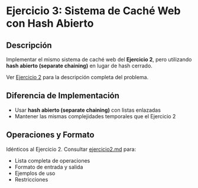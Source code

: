 # Ejercicio 3: Sistema de Caché Web con Hash Abierto

## Descripción

Implementar el mismo sistema de caché web del **Ejercicio 2**, pero utilizando **hash abierto (separate chaining)** en lugar de hash cerrado.

Ver [Ejercicio 2](ejercicio2.md) para la descripción completa del problema.

## Diferencia de Implementación

- Usar **hash abierto (separate chaining)** con listas enlazadas
- Mantener las mismas complejidades temporales que el Ejercicio 2

## Operaciones y Formato

Idénticos al Ejercicio 2. Consultar [ejercicio2.md](ejercicio2.md) para:
- Lista completa de operaciones
- Formato de entrada y salida
- Ejemplos de uso
- Restricciones